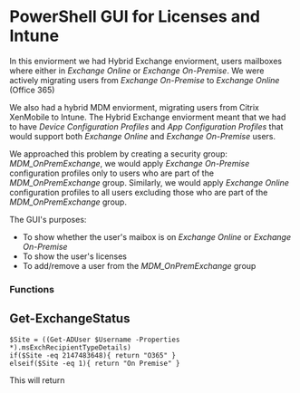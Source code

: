 # PowerShell GUI for Licenses and Intune

In this enviorment we had Hybrid Exchange enviorment, users mailboxes where either in *Exchange Online* or *Exchange On-Premise*. We were actively migrating users from *Exchange On-Premise* to *Exchange Online* (Office 365)

We also had a hybrid MDM enviorment, migrating users from Citrix XenMobile to Intune. The Hybrid Exchange enviorment meant that we had to have *Device Configuration Profiles* and *App Configuration Profiles* that would support both *Exchange Online* and *Exchange On-Premise* users. 

We approached this problem by creating a security group: *MDM_OnPremExchange*, we would apply *Exchange On-Premise* configuration profiles only to users who are part of the *MDM_OnPremExchange* group. Similarly, we would apply *Exchange Online* configuration profiles to all users excluding those who are part of the *MDM_OnPremExchange* group.

The GUI's purposes:
- To show whether the user's maibox is on *Exchange Online*  or *Exchange On-Premise*
- To show the user's licenses
- To add/remove a user from the *MDM_OnPremExchange* group

### Functions

## Get-ExchangeStatus
```
$Site = ((Get-ADUser $Username -Properties *).msExchRecipientTypeDetails)
if($Site -eq 2147483648){ return "O365" }
elseif($Site -eq 1){ return "On Premise" }
```

This will return
